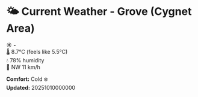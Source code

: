 # 🌤️ Current Weather - Grove (Cygnet Area)

☀️ **-**  
🌡️ 8.7°C (feels like 5.5°C)  
💧 78% humidity  
💨 NW 11 km/h  

**Comfort:** Cold ❄️  
**Updated:** 20251010000000
